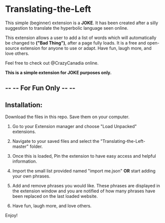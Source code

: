 # Translating-the-Left

This simple (beginner) extension is a **JOKE**.
It has been created after a silly suggestion to translate the hyperbolic language seen online.

This extension allows a user to add a list of words which will automatically be changed to **("Bad Thing")**, after a page fully loads. 
It is a free and open-source extension for anyone to use or adapt. 
Have fun, laugh more, and love others.

Feel free to check out @CrazyCanadia online.

**This is a simple extension for JOKE purposes only.**

##  -- -- For Fun Only -- --

## Installation:

Download the files in this repo. Save them on your computer. 

1. Go to your Extension manager and choose "Load Unpacked" extensions.

2. Navigate to your saved files and select the "Translating-the-Left-master" folder.

3. Once this is loaded, Pin the extension to have easy access and helpful information.

4. Import the small list provided named "import me.json" **OR** start adding your own phrases.

5. Add and remove phrases you would like. These phrases are displayed in the extension window and you are notified of how many phrases have been replaced on the last loaded website.

6. Have fun, laugh more, and love others.

Enjoy!
